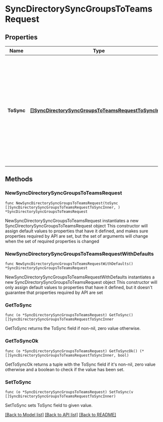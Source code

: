 # SyncDirectorySyncGroupsToTeamsRequest

## Properties

Name | Type | Description | Notes
------------ | ------------- | ------------- | -------------
**ToSync** | [**[]SyncDirectorySyncGroupsToTeamsRequestToSyncInner**](SyncDirectorySyncGroupsToTeamsRequestToSyncInner.md) | A list of groups to teams pairs to sync. The group_id is required and the team_id is optional. If the latter is omitted, a new team will be created from the group&#39;s data.  | 

## Methods

### NewSyncDirectorySyncGroupsToTeamsRequest

`func NewSyncDirectorySyncGroupsToTeamsRequest(toSync []SyncDirectorySyncGroupsToTeamsRequestToSyncInner, ) *SyncDirectorySyncGroupsToTeamsRequest`

NewSyncDirectorySyncGroupsToTeamsRequest instantiates a new SyncDirectorySyncGroupsToTeamsRequest object
This constructor will assign default values to properties that have it defined,
and makes sure properties required by API are set, but the set of arguments
will change when the set of required properties is changed

### NewSyncDirectorySyncGroupsToTeamsRequestWithDefaults

`func NewSyncDirectorySyncGroupsToTeamsRequestWithDefaults() *SyncDirectorySyncGroupsToTeamsRequest`

NewSyncDirectorySyncGroupsToTeamsRequestWithDefaults instantiates a new SyncDirectorySyncGroupsToTeamsRequest object
This constructor will only assign default values to properties that have it defined,
but it doesn't guarantee that properties required by API are set

### GetToSync

`func (o *SyncDirectorySyncGroupsToTeamsRequest) GetToSync() []SyncDirectorySyncGroupsToTeamsRequestToSyncInner`

GetToSync returns the ToSync field if non-nil, zero value otherwise.

### GetToSyncOk

`func (o *SyncDirectorySyncGroupsToTeamsRequest) GetToSyncOk() (*[]SyncDirectorySyncGroupsToTeamsRequestToSyncInner, bool)`

GetToSyncOk returns a tuple with the ToSync field if it's non-nil, zero value otherwise
and a boolean to check if the value has been set.

### SetToSync

`func (o *SyncDirectorySyncGroupsToTeamsRequest) SetToSync(v []SyncDirectorySyncGroupsToTeamsRequestToSyncInner)`

SetToSync sets ToSync field to given value.



[[Back to Model list]](../README.md#documentation-for-models) [[Back to API list]](../README.md#documentation-for-api-endpoints) [[Back to README]](../README.md)


